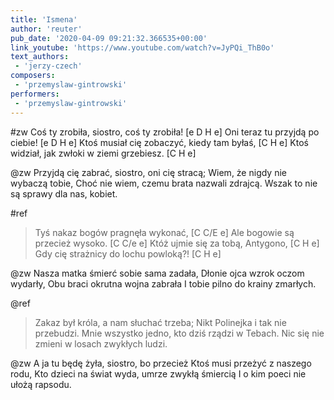 ```yaml
---
title: 'Ismena'
author: 'reuter'
pub_date: '2020-04-09 09:21:32.366535+00:00'
link_youtube: 'https://www.youtube.com/watch?v=JyPQi_ThB0o'
text_authors:
 - 'jerzy-czech'
composers:
 - 'przemyslaw-gintrowski'
performers:
 - 'przemyslaw-gintrowski'
---
```


#zw
Coś ty zrobiła, siostro, coś ty zrobiła! [e D H e]
Oni teraz tu przyjdą po ciebie! [e D H e]
Ktoś musiał cię zobaczyć, kiedy tam byłaś, [C H e]
Ktoś widział, jak zwłoki w ziemi grzebiesz. [C H e]

@zw
Przyjdą cię zabrać, siostro, oni cię stracą;
Wiem, że nigdy nie wybaczą tobie,
Choć nie wiem, czemu brata nazwali zdrajcą.
Wszak to nie są sprawy dla nas, kobiet.

#ref
>Tyś nakaz bogów pragnęła wykonać, [C C/E e]
>Ale bogowie są przecież wysoko. [C C/e e]
>Któż ujmie się za tobą, Antygono, [C H e]
>Gdy cię strażnicy do lochu powloką?! [C H e]

@zw
Nasza matka śmierć sobie sama zadała,
Dłonie ojca wzrok oczom wydarły,
Obu braci okrutna wojna zabrała
I tobie pilno do krainy zmarłych.

@ref
>Zakaz był króla, a nam słuchać trzeba;
>Nikt Polinejka i tak nie przebudzi.
>Mnie wszystko jedno, kto dziś rządzi w Tebach.
>Nic się nie zmieni w losach zwykłych ludzi.

@zw
A ja tu będę żyła, siostro, bo przecież
Ktoś musi przeżyć z naszego rodu,
Kto dzieci na świat wyda, umrze zwykłą śmiercią
I o kim poeci nie ułożą rapsodu.